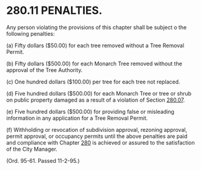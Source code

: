 280.11 PENALTIES.
=================

Any person violating the provisions of this chapter shall be subject o
the following penalties:

​(a) Fifty dollars (\$50.00) for each tree removed without a Tree
Removal Permit.

​(b) Fifty dollars (\$500.00) for each Monarch Tree removed without the
approval of the Tree Authority.

​(c) One hundred dollars (\$100.00) per tree for each tree not replaced.

​(d) Five hundred dollars (\$500.00) for each Monarch Tree or tree or
shrub on public property damaged as a result of a violation of Section
[280.07](19bc8fec.html).

​(e) Five hundred dollars (\$500.00) for providing false or misleading
information in any application for a Tree Removal Permit.

​(f) Withholding or revocation of subdivision approval, rezoning
approval, permit approval, or occupancy permits until the above
penalties are paid and compliance with Chapter [280](190dab57.html) is
achieved or assured to the satisfaction of the City Manager.

(Ord. 95-61. Passed 11-2-95.)
